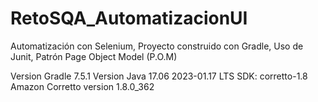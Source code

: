 # RetoSQA_AutomatizacionUI
Automatización con Selenium, Proyecto construido con Gradle, Uso de Junit, Patrón Page Object Model (P.O.M)

Version Gradle 7.5.1
Version Java 17.06 2023-01.17 LTS
SDK: corretto-1.8 Amazon Corretto version 1.8.0_362
